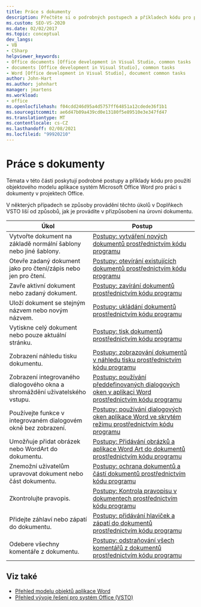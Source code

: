 ```yaml
---
title: Práce s dokumenty
description: Přečtěte si o podrobných postupech a příkladech kódu pro použití objektového modelu Microsoft Wordu pro práci s dokumenty v projektech Office.
ms.custom: SEO-VS-2020
ms.date: 02/02/2017
ms.topic: conceptual
dev_langs:
- VB
- CSharp
helpviewer_keywords:
- Office documents [Office development in Visual Studio, common tasks
- documents [Office development in Visual Studio], common tasks
- Word [Office development in Visual Studio], document common tasks
author: John-Hart
ms.author: johnhart
manager: jmartens
ms.workload:
- office
ms.openlocfilehash: f04cdd246d95a4d5757ff64851a12cdede36f1b1
ms.sourcegitcommit: ae6d47b09a439cd0e13180f5e89510e3e347fd47
ms.translationtype: MT
ms.contentlocale: cs-CZ
ms.lasthandoff: 02/08/2021
ms.locfileid: "99920210"
---
```

# <a name="work-with-documents"></a>Práce s dokumenty
  Témata v této části poskytují podrobné postupy a příklady kódu pro použití objektového modelu aplikace systém Microsoft Office Word pro práci s dokumenty v projektech Office.

 V některých případech se způsoby provádění těchto úkolů v Doplňkech VSTO liší od způsobů, jak je provádíte v přizpůsobení na úrovni dokumentu.

|Úkol|Postup|
|----------|---------------|
|Vytvořte dokument na základě normální šablony nebo jiné šablony.|[Postupy: vytváření nových dokumentů prostřednictvím kódu programu](../vsto/how-to-programmatically-create-new-documents.md)|
|Otevře zadaný dokument jako pro čtení/zápis nebo jen pro čtení.|[Postupy: otevírání existujících dokumentů prostřednictvím kódu programu](../vsto/how-to-programmatically-open-existing-documents.md)|
|Zavře aktivní dokument nebo zadaný dokument.|[Postupy: zavírání dokumentů prostřednictvím kódu programu](../vsto/how-to-programmatically-close-documents.md)|
|Uloží dokument se stejným názvem nebo novým názvem.|[Postupy: ukládání dokumentů prostřednictvím kódu programu](../vsto/how-to-programmatically-save-documents.md)|
|Vytiskne celý dokument nebo pouze aktuální stránku.|[Postupy: tisk dokumentů prostřednictvím kódu programu](../vsto/how-to-programmatically-print-documents.md)|
|Zobrazení náhledu tisku dokumentu.|[Postupy: zobrazování dokumentů v náhledu tisku prostřednictvím kódu programu](../vsto/how-to-programmatically-display-documents-in-print-preview.md)|
|Zobrazení integrovaného dialogového okna a shromáždění uživatelského vstupu.|[Postupy: používání předdefinovaných dialogových oken v aplikaci Word prostřednictvím kódu programu](../vsto/how-to-programmatically-use-built-in-dialog-boxes-in-word.md)|
|Používejte funkce v integrovaném dialogovém okně bez zobrazení.|[Postupy: používání dialogových oken aplikace Word ve skrytém režimu prostřednictvím kódu programu](../vsto/how-to-programmatically-use-word-dialog-boxes-in-hidden-mode.md)|
|Umožňuje přidat obrázek nebo WordArt do dokumentu.|[Postupy: Přidávání obrázků a aplikace Word Art do dokumentů prostřednictvím kódu programu](../vsto/how-to-programmatically-add-pictures-and-word-art-to-documents.md)|
|Znemožní uživatelům upravovat dokument nebo část dokumentu.|[Postupy: ochrana dokumentů a částí dokumentů prostřednictvím kódu programu](../vsto/how-to-programmatically-protect-documents-and-parts-of-documents.md)|
|Zkontrolujte pravopis.|[Postupy: Kontrola pravopisu v dokumentech prostřednictvím kódu programu](../vsto/how-to-programmatically-check-spelling-in-documents.md)|
|Přidejte záhlaví nebo zápatí do dokumentu.|[Postupy: přidávání hlaviček a zápatí do dokumentů prostřednictvím kódu programu](../vsto/how-to-programmatically-add-headers-and-footers-to-documents.md)|
|Odebere všechny komentáře z dokumentu.|[Postupy: odstraňování všech komentářů z dokumentů prostřednictvím kódu programu](../vsto/how-to-programmatically-remove-all-comments-from-documents.md)|

## <a name="see-also"></a>Viz také
- [Přehled modelu objektů aplikace Word](../vsto/word-object-model-overview.md)
- [Přehled vývoje řešení pro systém Office &#40;VSTO&#41;](../vsto/office-solutions-development-overview-vsto.md)
